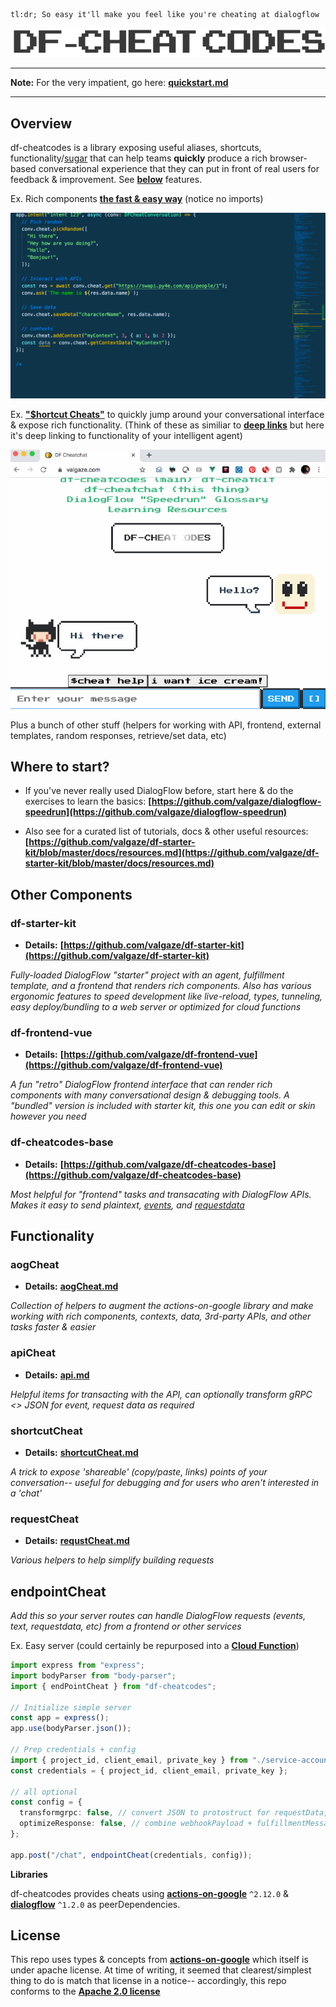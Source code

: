 ```
tl:dr; So easy it'll make you feel like you're cheating at dialogflow
```

![df-cheats](https://github.com/valgaze/df-cheat-docs/blob/master/assets/df_cheatcodes.gif?raw=true)

---

**Note:** For the very impatient, go here: **[quickstart.md](https://github.com/valgaze/df-cheatcodes/blob/master/quickstart.md)**

---

## Overview

df-cheatcodes is a library exposing useful aliases, shortcuts, functionality/[sugar](https://en.wikipedia.org/wiki/Syntactic_sugar) that can help teams **quickly** produce a rich browser-based conversational experience that they can put in front of real users for feedback & improvement. See **[below](#Functionality)** features.

Ex. Rich components **[the fast & easy way](https://github.com/valgaze/df-cheatcodes/blob/master/docs/aogCheat.md)** (notice no imports)

![richcomponents](https://raw.githubusercontent.com/valgaze/df-cheat-docs/master/assets/df-cheatcodes-action.gif)

Ex. **["\$hortcut Cheats"](https://github.com/valgaze/df-cheatcodes/blob/master/docs/shortcutCheat.md)** to quickly jump around your conversational interface & expose rich functionality. (Think of these as similiar to **[deep links](https://www.raywenderlich.com/6080-universal-links-make-the-connection)** but here it's deep linking to functionality of your intelligent agent)

![shortcut](https://github.com/valgaze/df-cheat-docs/blob/master/ex/ex3_shortcuts.gif?raw=true)

Plus a bunch of other stuff (helpers for working with API, frontend, external templates, random responses, retrieve/set data, etc)

## Where to start?

- If you've never really used DialogFlow before, start here & do the exercises to learn the basics: **[https://github.com/valgaze/dialogflow-speedrun](https://github.com/valgaze/dialogflow-speedrun)**

- Also see for a curated list of tutorials, docs & other useful resources: **[https://github.com/valgaze/df-starter-kit/blob/master/docs/resources.md](https://github.com/valgaze/df-starter-kit/blob/master/docs/resources.md)**

## Other Components

### df-starter-kit

- **Details:** **[https://github.com/valgaze/df-starter-kit](https://github.com/valgaze/df-starter-kit)**

_Fully-loaded DialogFlow "starter" project with an agent, fulfillment template, and a frontend that renders rich components. Also has various ergonomic features to speed development like live-reload, types, tunneling, easy deploy/bundling to a web server or optimized for cloud functions_

### df-frontend-vue

- **Details:** **[https://github.com/valgaze/df-frontend-vue](https://github.com/valgaze/df-frontend-vue)**

_A fun "retro" DialogFlow frontend interface that can render rich components with many conversational design & debugging tools. A "bundled" version is included with starter kit, this one you can edit or skin however you need_

### df-cheatcodes-base

- **Details:** **[https://github.com/valgaze/df-cheatcodes-base](https://github.com/valgaze/df-cheatcodes-base)**

_Most helpful for "frontend" tasks and transacating with DialogFlow APIs. Makes it easy to send plaintext, [events](https://cloud.google.com/dialogflow/docs/events-custom), and [requestdata](https://cloud.google.com/dialogflow/docs/reference/rest/v2/QueryParameters)_

## Functionality

### aogCheat

- **Details:** **[aogCheat.md](https://github.com/valgaze/df-cheatcodes/blob/master/docs/aogCheat.md)**

_Collection of helpers to augment the actions-on-google library and make working with rich components, contexts, data, 3rd-party APIs, and other tasks faster & easier_

### apiCheat

- **Details:** **[api.md](https://github.com/valgaze/df-cheatcodes/blob/master/docs/api.md)**

_Helpful items for transacting with the API, can optionally transform gRPC <> JSON for event, request data as required_

### shortcutCheat

- **Details:** **[shortcutCheat.md](https://github.com/valgaze/df-cheatcodes/blob/master/docs/shortcutCheat.md)**

_A trick to expose 'shareable' (copy/paste, links) points of your conversation-- useful for debugging and for users who aren't interested in a 'chat'_

### requestCheat

- **Details:** **[requstCheat.md](https://github.com/valgaze/df-cheatcodes/blob/master/docs/requestCheat.md)**

_Various helpers to help simplify building requests_

## endpointCheat

_Add this so your server routes can handle DialogFlow requests (events, text, requestdata, etc) from a frontend or other services_

Ex. Easy server (could certainly be repurposed into a **[Cloud Function](https://cloud.google.com/functions)**)

```ts
import express from "express";
import bodyParser from "body-parser";
import { endPointCheat } from "df-cheatcodes";

// Initialize simple server
const app = express();
app.use(bodyParser.json());

// Prep credentials + config
import { project_id, client_email, private_key } from "./service-account.json";
const credentials = { project_id, client_email, private_key };

// all optional
const config = {
  transformgrpc: false, // convert JSON to protostruct for requestData, event parameters, protostruct to JSON for responses
  optimizeResponse: false, // combine webhookPayload + fulfillmentMessages
};

app.post("/chat", endpointCheat(credentials, config));
```

**Libraries**

df-cheatcodes provides cheats using **[actions-on-google](https://www.npmjs.com/package/actions-on-google)** `^2.12.0` & **[dialogflow](https://www.npmjs.com/package/@google-cloud/dialogflow)** `^1.2.0` as peerDependencies.

## License

This repo uses types & concepts from **[actions-on-google](https://github.com/actions-on-google/actions-on-google-nodejs)** which itself is under apache license. At time of writing, it seemed that clearest/simplest thing to do is match that license in a notice-- accordingly, this repo conforms to the **[Apache 2.0 license](LICENSE)**
